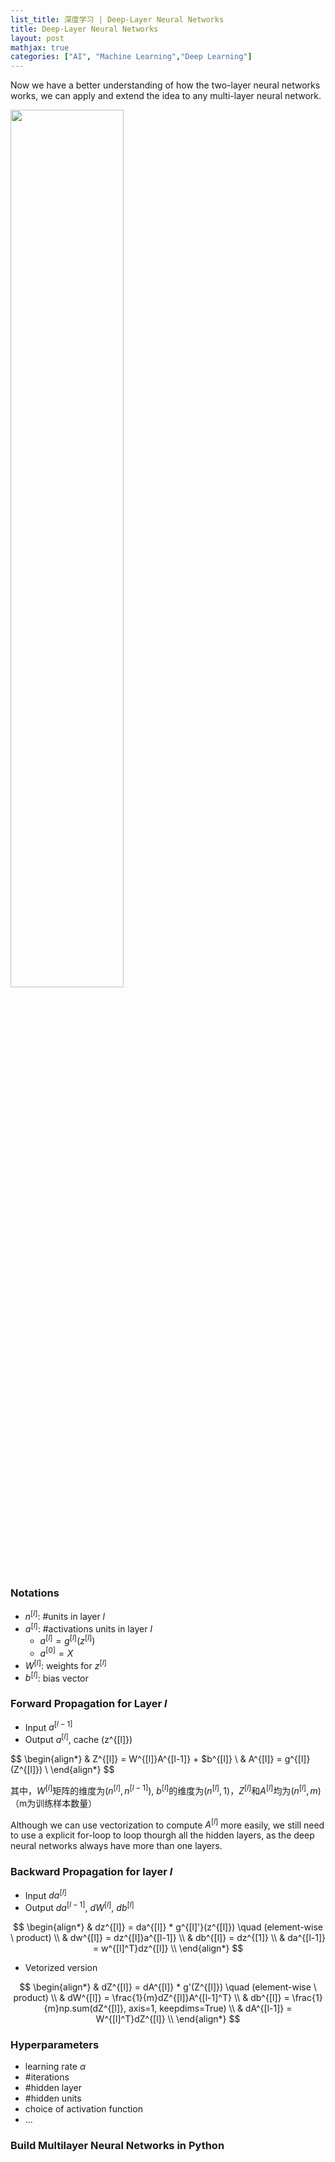 ```yaml
---
list_title: 深度学习 | Deep-Layer Neural Networks
title: Deep-Layer Neural Networks
layout: post
mathjax: true
categories: ["AI", "Machine Learning","Deep Learning"]
---
```


Now we have a better understanding of how the two-layer neural networks works, we can apply and extend the idea to any multi-layer neural network.

<img src="{{site.baseurl}}/assets/images/2018/01/dp-w4-1.png" class="md-img-center" width="60%">

### Notations

- $n^{[l]}$: #units in layer $l$
- $a^{[l]}$: #activations units in layer $l$
    - $a^{[l]}=g^{[l]}(z^{[l]})$
    - $a^{[0]} = X$ 
- $W^{[l]}$: weights for $z^{[l]}$
- $b^{[l]}$: bias vector

### Forward Propagation for Layer $l$

- Input $a^{[l-1]}$
- Output $a^{[l]}$, cache (z^{[l]})

$$
\begin{align*}
& Z^{[l]} = W^{[l]}A^{[l-1]} + $b^{[l]} \\
& A^{[l]} = g^{[l]}(Z^{[l]}) \\
\end{align*}
$$

其中，$W^{[l]}$矩阵的维度为$(n^{[l]}, n^{[l-1]})$, $b^{[l]}$的维度为$(n^{[l]},1)$，$Z^{[l]}$和$A^{[l]}$均为$(n^{[l]},m)$ （m为训练样本数量）

Although we can use vectorization to compute $A^{[l]}$ more easily, we still need to use a explicit for-loop to loop thourgh all the hidden layers, as the deep neural networks always have more than one layers.

### Backward Propagation for layer $l$

- Input $da^{[l]}$
- Output $da^{[l-1]}$, $dW^{[l]}$, $db^{[l]}$

$$
\begin{align*}
& dz^{[l]} = da^{[l]} *  g^{[l]'}(z^{[l]}) \quad (element-wise \ product) \\
& dw^{[l]} = dz^{[l]}a^{[l-1]} \\
& db^{[l]} = dz^{[1]} \\
& da^{[l-1]} = w^{[l]^T}dz^{[l]} \\
\end{align*}
$$

- Vetorized version

$$
\begin{align*}
& dZ^{[l]} = dA^{[l]} *  g'(Z^{[l]}) \quad (element-wise \ product) \\
& dW^{[l]} = \frac{1}{m}dZ^{[l]}A^{[l-1]^T} \\
& db^{[l]} = \frac{1}{m}np.sum(dZ^{[l]}, axis=1, keepdims=True) \\
& dA^{[l-1]} = W^{[l]^T}dZ^{[l]} \\
\end{align*}
$$

### Hyperparameters

- learning rate $\alpha$
- #iterations
- #hidden layer 
- #hidden units 
- choice of activation function
- ...

### Build Multilayer Neural Networks in Python